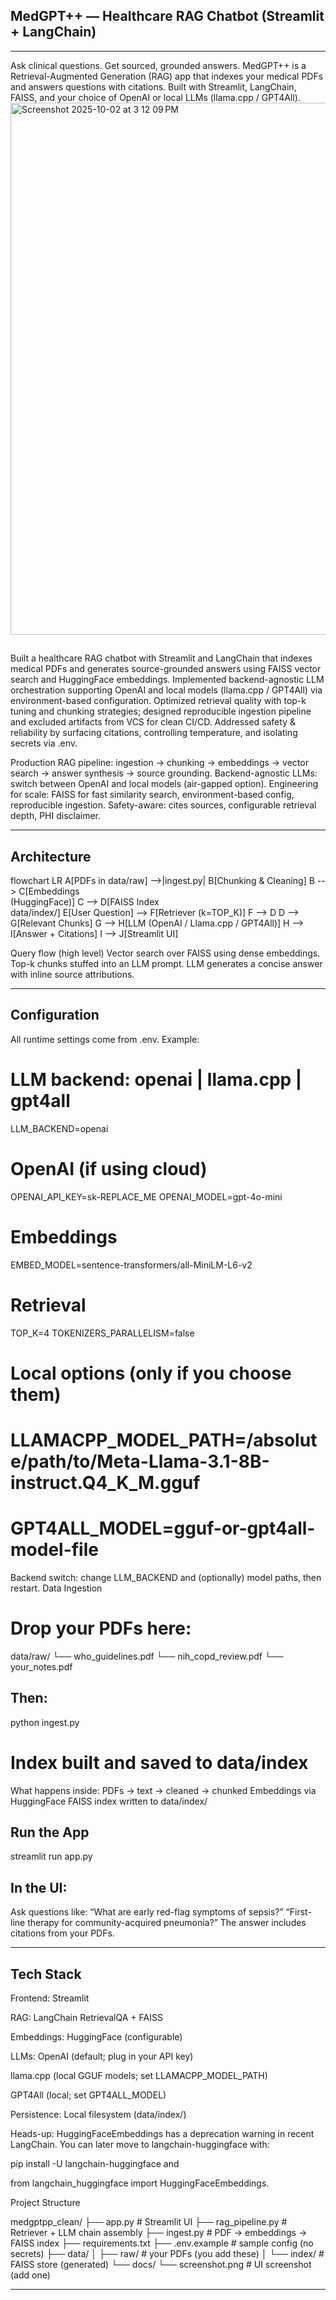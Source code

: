 ##  MedGPT++ — Healthcare RAG Chatbot (Streamlit + LangChain)
---

Ask clinical questions. Get sourced, grounded answers.
MedGPT++ is a Retrieval-Augmented Generation (RAG) app that indexes your medical PDFs and answers questions with citations. Built with Streamlit, LangChain, FAISS, and your choice of OpenAI or local LLMs (llama.cpp / GPT4All).
<img width="1432" height="851" alt="Screenshot 2025-10-02 at 3 12 09 PM" src="https://github.com/user-attachments/assets/8e939777-5ba9-48f1-8044-86022f157542" />


## 
Built a healthcare RAG chatbot with Streamlit and LangChain that indexes medical PDFs and generates source-grounded answers using FAISS vector search and HuggingFace embeddings.
Implemented backend-agnostic LLM orchestration supporting OpenAI and local models (llama.cpp / GPT4All) via environment-based configuration.
Optimized retrieval quality with top-k tuning and chunking strategies; designed reproducible ingestion pipeline and excluded artifacts from VCS for clean CI/CD.
Addressed safety & reliability by surfacing citations, controlling temperature, and isolating secrets via .env.

Production RAG pipeline: ingestion → chunking → embeddings → vector search → answer synthesis → source grounding.
Backend-agnostic LLMs: switch between OpenAI and local models (air-gapped option).
Engineering for scale: FAISS for fast similarity search, environment-based config, reproducible ingestion.
Safety-aware: cites sources, configurable retrieval depth, PHI disclaimer.

---

##  Architecture

flowchart LR
    A[PDFs in data/raw] -->|ingest.py| B[Chunking & Cleaning]
    B --> C[Embeddings<br/>(HuggingFace)]
    C --> D[FAISS Index<br/>data/index/]
    E[User Question] --> F[Retriever (k=TOP_K)]
    F --> D
    D --> G[Relevant Chunks]
    G --> H[LLM (OpenAI / Llama.cpp / GPT4All)]
    H --> I[Answer + Citations]
    I --> J[Streamlit UI]

    
Query flow (high level)
Vector search over FAISS using dense embeddings.
Top-k chunks stuffed into an LLM prompt.
LLM generates a concise answer with inline source attributions.

---

## Configuration

All runtime settings come from .env. Example:


# LLM backend: openai | llama.cpp | gpt4all
LLM_BACKEND=openai

# OpenAI (if using cloud)
OPENAI_API_KEY=sk-REPLACE_ME
OPENAI_MODEL=gpt-4o-mini

# Embeddings
EMBED_MODEL=sentence-transformers/all-MiniLM-L6-v2

# Retrieval
TOP_K=4
TOKENIZERS_PARALLELISM=false

# Local options (only if you choose them)
# LLAMACPP_MODEL_PATH=/absolute/path/to/Meta-Llama-3.1-8B-instruct.Q4_K_M.gguf
# GPT4ALL_MODEL=gguf-or-gpt4all-model-file
Backend switch: change LLM_BACKEND and (optionally) model paths, then restart.
Data Ingestion
# Drop your PDFs here:
data/raw/
└── who_guidelines.pdf
└── nih_copd_review.pdf
└── your_notes.pdf

## Then:
python ingest.py


# Index built and saved to data/index
What happens inside:
PDFs → text → cleaned → chunked
Embeddings via HuggingFace
FAISS index written to data/index/

## Run the App
streamlit run app.py

## In the UI:
Ask questions like:
“What are early red-flag symptoms of sepsis?”
“First-line therapy for community-acquired pneumonia?”
The answer includes citations from your PDFs.

---

## Tech Stack

Frontend: Streamlit

RAG: LangChain RetrievalQA + FAISS

Embeddings: HuggingFace (configurable)

LLMs:
OpenAI (default; plug in your API key)

llama.cpp (local GGUF models; set LLAMACPP_MODEL_PATH)

GPT4All (local; set GPT4ALL_MODEL)

Persistence: Local filesystem (data/index/)

Heads-up: HuggingFaceEmbeddings has a deprecation warning in recent LangChain. You can later move to langchain-huggingface with:

pip install -U langchain-huggingface and

from langchain_huggingface import HuggingFaceEmbeddings.

Project Structure

medgptpp_clean/
├── app.py                  # Streamlit UI
├── rag_pipeline.py         # Retriever + LLM chain assembly
├── ingest.py               # PDF -> embeddings -> FAISS index
├── requirements.txt
├── .env.example            # sample config (no secrets)
├── data/
│   ├── raw/                # your PDFs (you add these)
│   └── index/              # FAISS store (generated)
└── docs/
    └── screenshot.png      # UI screenshot (add one)


---






